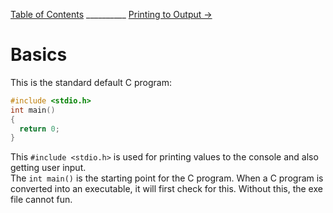 
[Table of Contents](README.md) __________ [Printing to Output →](Printing.md)

# Basics

This is the standard default C program:
```c
#include <stdio.h>
int main()
{
  return 0;
}
```

This `#include <stdio.h>` is used for printing values to the console and also getting user input.<br>
The `int main()` is the starting point for the C program. When a C program is converted into an executable,
it will first check for this. Without this, the exe file cannot fun.<br>
